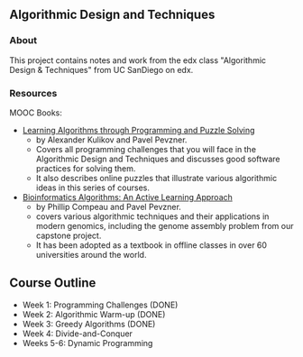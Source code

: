 ## Algorithmic Design and Techniques

### About

This project contains notes and work from the edx class "Algorithmic Design & Techniques" from UC SanDiego on edx.

### Resources

MOOC Books:

- [Learning Algorithms through Programming and Puzzle Solving](https://goo.gl/b29gSJ)
    - by Alexander Kulikov and Pavel Pevzner. 
    - Covers all programming challenges that you will face in the Algorithmic Design and Techniques and 
        discusses good software practices for solving them. 
    - It also describes online puzzles that illustrate various algorithmic ideas in this series of courses.
- [Bioinformatics Algorithms: An Active Learning Approach](http://bioinformaticsalgorithms.com/)
    - by Phillip Compeau and Pavel Pevzner. 
    - covers various algorithmic techniques and their applications in modern genomics, including the genome assembly 
        problem from our capstone project. 
    - It has been adopted as a textbook in offline classes in over 60 universities around the world.


## Course Outline

- Week 1: Programming Challenges (DONE)
- Week 2: Algorithmic Warm-up (DONE)
- Week 3: Greedy Algorithms (DONE)
- Week 4: Divide-and-Conquer
- Weeks 5-6: Dynamic Programming



